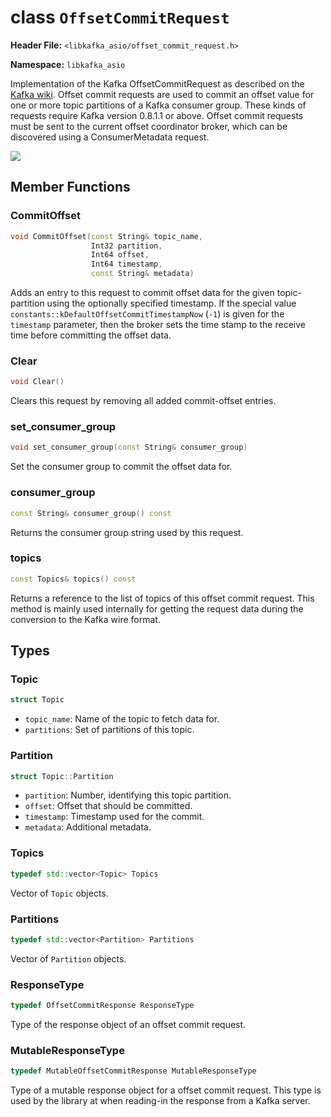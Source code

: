 
class `OffsetCommitRequest`
===========================

**Header File:** `<libkafka_asio/offset_commit_request.h>`

**Namespace:** `libkafka_asio`

Implementation of the Kafka OffsetCommitRequest as described on the
[Kafka wiki](https://cwiki.apache.org/confluence/display/KAFKA/A+Guide+To+The+Kafka+Protocol#AGuideToTheKafkaProtocol-OffsetCommitRequest).
Offset commit requests are used to commit an offset value for one or more topic
partitions of a Kafka consumer group. These kinds of requests require Kafka
version 0.8.1.1 or above. Offset commit requests must be sent to the current
offset coordinator broker, which can be discovered using a ConsumerMetadata
request.

<img src="http://yuml.me/diagram/nofunky;scale:80/class/
[OffsetCommitRequest]++-*[OffsetCommitRequest::Topic],
[OffsetCommitRequest::Topic]++-*[OffsetCommitRequest::Partition]"
/>


Member Functions
----------------

### CommitOffset
```cpp
void CommitOffset(const String& topic_name,
                  Int32 partition,
                  Int64 offset,
                  Int64 timestamp,
                  const String& metadata)
```

Adds an entry to this request to commit offset data for the given
topic-partition using the optionally specified timestamp.
If the special value `constants::kDefaultOffsetCommitTimestampNow` (`-1`) is
given for the `timestamp` parameter, then the broker sets the time stamp to
the receive time before committing the offset data.


### Clear
```cpp
void Clear()
```

Clears this request by removing all added commit-offset entries.


### set_consumer_group
```cpp
void set_consumer_group(const String& consumer_group)
```

Set the consumer group to commit the offset data for.


### consumer_group
```cpp
const String& consumer_group() const
```

Returns the consumer group string used by this request.


### topics
```cpp
const Topics& topics() const
```

Returns a reference to the list of topics of this offset commit request. This
method is mainly used internally for getting the request data during the
conversion to the Kafka wire format.


Types
-----

### Topic
```cpp
struct Topic
```

+ `topic_name`:
   Name of the topic to fetch data for.
+ `partitions`:
   Set of partitions of this topic.


### Partition
```cpp
struct Topic::Partition
```

+ `partition`:
   Number, identifying this topic partition.
+ `offset`:
   Offset that should be committed.
+ `timestamp`:
   Timestamp used for the commit.
+ `metadata`:
   Additional metadata.


### Topics
```cpp
typedef std::vector<Topic> Topics
```

Vector of `Topic` objects.


### Partitions
```cpp
typedef std::vector<Partition> Partitions
```

Vector of `Partition` objects.


### ResponseType
```cpp
typedef OffsetCommitResponse ResponseType
```

Type of the response object of an offset commit request.


### MutableResponseType
```cpp
typedef MutableOffsetCommitResponse MutableResponseType
```

Type of a mutable response object for a offset commit request. This type is used
by the library at when reading-in the response from a Kafka server.
